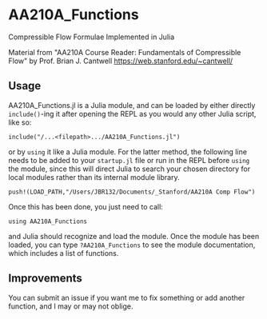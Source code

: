 # AA210A_Functions
Compressible Flow Formulae Implemented in Julia

Material from "AA210A Course Reader: Fundamentals of Compressible Flow" by Prof. Brian J. Cantwell
https://web.stanford.edu/~cantwell/

## Usage
AA210A_Functions.jl is a Julia module, and can be loaded by either directly `include()`-ing it after opening the REPL as you would any other Julia script, like so:

    include("/...<filepath>.../AA210A_Functions.jl")

or by `using` it like a Julia module. For the latter method, the following line needs to be added to your `startup.jl` file or run in the REPL before `using` the module, since this will direct Julia to search your chosen directory for local modules rather than its internal module library.

    push!(LOAD_PATH,"/Users/JBR132/Documents/_Stanford/AA210A Comp Flow")

Once this has been done, you just need to call:

    using AA210A_Functions

and Julia should recognize and load the module. Once the module has been loaded, you can type `?AA210A_Functions` to see the module documentation, which includes a list of functions.

## Improvements
You can submit an issue if you want me to fix something or add another function, and I may or may not oblige.
